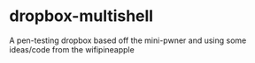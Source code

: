 dropbox-multishell
==================

A pen-testing dropbox based off the mini-pwner and using some ideas/code from the wifipineapple